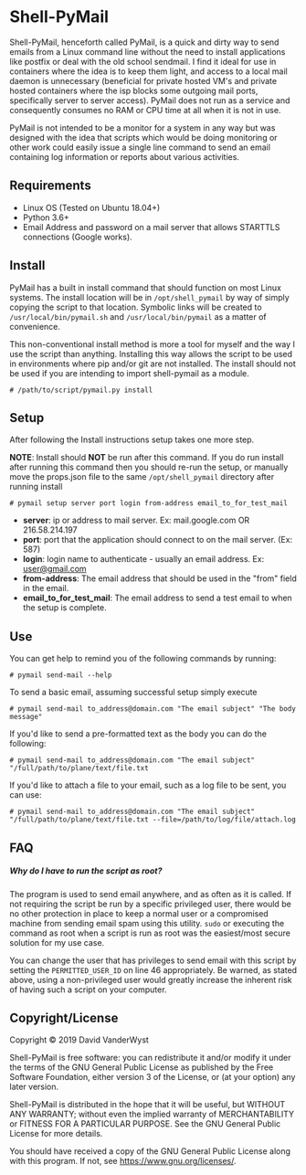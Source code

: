 # Shell-PyMail

Shell-PyMail, henceforth called PyMail, is a quick and dirty way to send emails from a Linux command line without the need to install applications like postfix or deal with the old school sendmail. I find it ideal for use in containers where the idea is to keep them light, and access to a local mail daemon is unnecessary (beneficial for private hosted VM's and private hosted containers where the isp blocks some outgoing mail ports, specifically server to server access). PyMail does not run as a service and consequently consumes no RAM or CPU time at all when it is not in use.

PyMail is not intended to be a monitor for a system in any way but was designed with the idea that scripts which would be doing monitoring or other work could easily issue a single line command to send an email containing log information or reports about various activities.

## Requirements

- Linux OS (Tested on Ubuntu 18.04+)
- Python 3.6+
- Email Address and password on a mail server that allows STARTTLS connections (Google works).

## Install

PyMail has a built in install command that should function on most Linux systems. The install location will be in `/opt/shell_pymail` by way of simply copying the script to that location. Symbolic links will be created to `/usr/local/bin/pymail.sh` and `/usr/local/bin/pymail` as a matter of convenience.

This non-conventional install method is more a tool for myself and the way I use the script than anything. Installing this way allows the script to be used in environments where pip and/or git are not installed. The install should not be used if you are intending to import shell-pymail as a module.

`# /path/to/script/pymail.py install` 

## Setup

After following the Install instructions setup takes one more step.

**NOTE**: Install should **NOT** be run after this command. If you do run install after running this command then you should re-run the setup, or manually move the props.json file to the same `/opt/shell_pymail` directory after running install

`# pymail setup server port login from-address email_to_for_test_mail`

- **server**: ip or address to mail server. Ex: mail.google.com OR 216.58.214.197
- **port**: port that the application should connect to on the mail server. (Ex: 587)
- **login**: login name to authenticate - usually an email address. Ex: user@gmail.com
- **from-address**: The email address that should be used in the "from" field in the email.
- **email_to_for_test_mail**: The email address to send a test email to when the setup is complete.

## Use

You can get help to remind you of the following commands by running:

`# pymail send-mail --help`

To send a basic email, assuming successful setup simply execute

`# pymail send-mail to_address@domain.com "The email subject" "The body message"`

If you'd like to send a pre-formatted text as the body you can do the following:

`# pymail send-mail to_address@domain.com "The email subject" "/full/path/to/plane/text/file.txt`

If you'd like to attach a file to your email, such as a log file to be sent, you can use:

`# pymail send-mail to_address@domain.com "The email subject" "/full/path/to/plane/text/file.txt --file=/path/to/log/file/attach.log`

## FAQ

##### Why do I have to run the script as root?

The program is used to send email anywhere, and as often as it is called. If not requiring the script be run by a specific privileged user, there would be no other protection in place to keep a normal user or a compromised machine from sending email spam using this utility. `sudo` or executing the command as root when a script is run as root was the easiest/most secure solution for my use case.

You can change the user that has privileges to send email with this script by setting the `PERMITTED_USER_ID` on line 46 appropriately. Be warned, as stated above, using a non-privileged user would greatly increase the inherent risk of having such a script on your computer.

## Copyright/License

Copyright © 2019  David VanderWyst

Shell-PyMail is free software: you can redistribute it and/or modify
it under the terms of the GNU General Public License as published by
the Free Software Foundation, either version 3 of the License, or
(at your option) any later version.

Shell-PyMail is distributed in the hope that it will be useful,
but WITHOUT ANY WARRANTY; without even the implied warranty of
MERCHANTABILITY or FITNESS FOR A PARTICULAR PURPOSE.  See the
GNU General Public License for more details.

You should have received a copy of the GNU General Public License
along with this program.  If not, see <https://www.gnu.org/licenses/>.
